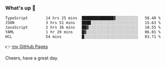 ### What's up 👋

<!--START_SECTION:waka-->

```txt
TypeScript        14 hrs 25 mins  ██████████████▓░░░░░░░░░░   58.40 %
JSON              3 hrs 51 mins   ████░░░░░░░░░░░░░░░░░░░░░   15.63 %
JavaScript        2 hrs 36 mins   ██▓░░░░░░░░░░░░░░░░░░░░░░   10.55 %
YAML              1 hr 29 mins    █▓░░░░░░░░░░░░░░░░░░░░░░░   06.01 %
HCL               54 mins         █░░░░░░░░░░░░░░░░░░░░░░░░   03.71 %
```

<!--END_SECTION:waka-->

👉 [my GitHub Pages](https://ykzhukian.github.io)

Cheers, have a great day.

